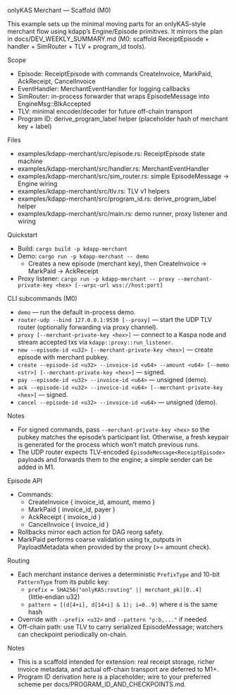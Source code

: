 onlyKAS Merchant — Scaffold (M0)

This example sets up the minimal moving parts for an onlyKAS-style merchant flow using kdapp’s Engine/Episode primitives. It mirrors the plan in docs/DEV_WEEKLY_SUMMARY.md (M0: scaffold ReceiptEpisode + handler + SimRouter + TLV + program_id tools).

Scope
- Episode: ReceiptEpisode with commands CreateInvoice, MarkPaid, AckReceipt, CancelInvoice
- EventHandler: MerchantEventHandler for logging callbacks
- SimRouter: in-process forwarder that wraps EpisodeMessage into EngineMsg::BlkAccepted
- TLV: minimal encoder/decoder for future off-chain transport
- Program ID: derive_program_label helper (placeholder hash of merchant key + label)

Files
- examples/kdapp-merchant/src/episode.rs: ReceiptEpisode state machine
- examples/kdapp-merchant/src/handler.rs: MerchantEventHandler
- examples/kdapp-merchant/src/sim_router.rs: simple EpisodeMessage → Engine wiring
- examples/kdapp-merchant/src/tlv.rs: TLV v1 helpers
- examples/kdapp-merchant/src/program_id.rs: derive_program_label helper
- examples/kdapp-merchant/src/main.rs: demo runner, proxy listener and wiring

Quickstart
- Build: `cargo build -p kdapp-merchant`
- Demo: `cargo run -p kdapp-merchant -- demo`
  - Creates a new episode (merchant key), then CreateInvoice → MarkPaid → AckReceipt
- Proxy listener: `cargo run -p kdapp-merchant -- proxy --merchant-private-key <hex> [--wrpc-url wss://host:port]`

CLI subcommands (M0)
- `demo` — run the default in-process demo.
- `router-udp --bind 127.0.0.1:9530 [--proxy]` — start the UDP TLV router (optionally forwarding via proxy channel).
- `proxy [--merchant-private-key <hex>]` — connect to a Kaspa node and stream accepted txs via `kdapp::proxy::run_listener`.
- `new --episode-id <u32> [--merchant-private-key <hex>]` — create episode with merchant pubkey.
- `create --episode-id <u32> --invoice-id <u64> --amount <u64> [--memo <str>] [--merchant-private-key <hex>]` — signed.
- `pay --episode-id <u32> --invoice-id <u64>` — unsigned (demo).
- `ack --episode-id <u32> --invoice-id <u64> [--merchant-private-key <hex>]` — signed.
- `cancel --episode-id <u32> --invoice-id <u64>` — unsigned (demo).

Notes
- For signed commands, pass `--merchant-private-key <hex>` so the pubkey matches the episode’s participant list. Otherwise, a fresh keypair is generated for the process which won’t match previous runs.
- The UDP router expects TLV-encoded `EpisodeMessage<ReceiptEpisode>` payloads and forwards them to the engine; a simple sender can be added in M1.

Episode API
- Commands:
  - CreateInvoice { invoice_id, amount, memo }
  - MarkPaid { invoice_id, payer }
  - AckReceipt { invoice_id }
  - CancelInvoice { invoice_id }
- Rollbacks mirror each action for DAG reorg safety.
- MarkPaid performs coarse validation using tx_outputs in PayloadMetadata when provided by the proxy (>= amount check).

Routing
- Each merchant instance derives a deterministic `PrefixType` and 10-bit `PatternType` from its public key:
  - `prefix = SHA256("onlyKAS:routing" || merchant_pk)[0..4]` (little‑endian u32)
  - `pattern = [(d[4+i], d[14+i] & 1); i=0..9]` where `d` is the same hash
- Override with `--prefix <u32>` and `--pattern "p:b,..."` if needed.
- Off-chain path: use TLV to carry serialized EpisodeMessage; watchers can checkpoint periodically on-chain.

Notes
- This is a scaffold intended for extension: real receipt storage, richer invoice metadata, and actual off-chain transport are deferred to M1+.
- Program ID derivation here is a placeholder; wire to your preferred scheme per docs/PROGRAM_ID_AND_CHECKPOINTS.md.
